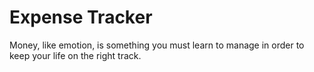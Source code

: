 # Expense Tracker
Money, like emotion, is something you must learn to manage in order to keep your life on the right track. 

